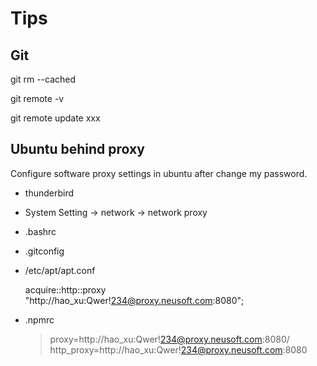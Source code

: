 # Tips

## Git

git rm --cached <file>

git remote -v

git remote update xxx

## Ubuntu behind proxy

Configure software proxy settings in ubuntu after change my password.

* thunderbird
* System Setting -> network -> network proxy
* .bashrc
* .gitconfig
* /etc/apt/apt.conf

    acquire::http::proxy "http://hao_xu:Qwer!234@proxy.neusoft.com:8080";

* .npmrc

    > proxy=http://hao_xu:Qwer!234@proxy.neusoft.com:8080/
    > http_proxy=http://hao_xu:Qwer!234@proxy.neusoft.com:8080

